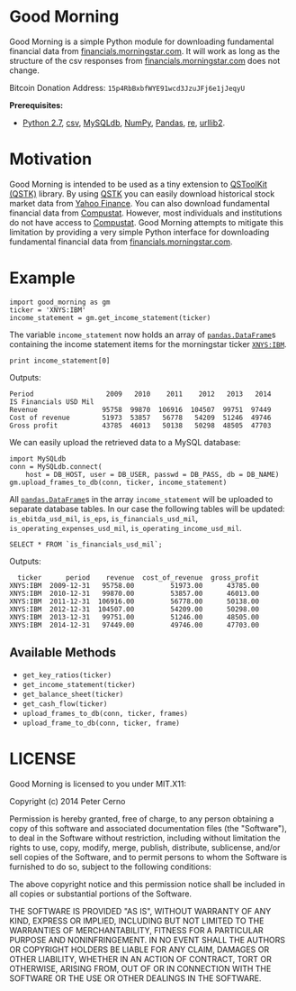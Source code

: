 
Good Morning
============

Good Morning is a simple Python module for downloading fundamental financial data from [financials.morningstar.com](http://financials.morningstar.com/). It will work as long as the structure of the csv responses from [financials.morningstar.com](http://financials.morningstar.com/) does not change.

Bitcoin Donation Address: `15p4RbBxbfWYE91wcd3JzuJFj6e1jJeqyU`

**Prerequisites:** 

- [Python 2.7](https://www.python.org/download/releases/2.7/), [csv](https://docs.python.org/2/library/csv.html), [MySQLdb](http://sourceforge.net/projects/mysql-python/), [NumPy](http://www.numpy.org/), [Pandas](http://pandas.pydata.org/), [re](https://docs.python.org/2/library/re.html), [urllib2](https://docs.python.org/2/library/urllib2.html).

Motivation
==========

Good Morning is intended to be used as a tiny extension to [QSToolKit (QSTK)](http://wiki.quantsoftware.org/index.php?title=QuantSoftware_ToolKit) library. By using [QSTK](http://wiki.quantsoftware.org/index.php?title=QuantSoftware_ToolKit) you can easily download historical stock market data from [Yahoo Finance](http://finance.yahoo.com/). You can also download fundamental financial data from [Compustat](https://www.capitaliq.com/home/what-we-offer/information-you-need/financials-valuation/compustat-financials.aspx). However, most individuals and institutions do not have access to [Compustat](https://www.capitaliq.com/home/what-we-offer/information-you-need/financials-valuation/compustat-financials.aspx). Good Morning attempts to mitigate this limitation by providing a very simple Python interface for downloading fundamental financial data from [financials.morningstar.com](http://financials.morningstar.com/).

Example
=======

    import good_morning as gm
    ticker = 'XNYS:IBM'
    income_statement = gm.get_income_statement(ticker)

The variable `income_statement` now holds an array of [`pandas.DataFrame`](http://pandas.pydata.org/pandas-docs/dev/generated/pandas.DataFrame.html)s containing the income statement items for the morningstar ticker [`XNYS:IBM`](http://financials.morningstar.com/income-statement/is.html?t=IBM&region=usa&culture=en-US).

    print income_statement[0]

Outputs:

    Period                  2009   2010    2011    2012   2013   2014
    IS Financials USD Mil                                            
    Revenue                95758  99870  106916  104507  99751  97449
    Cost of revenue        51973  53857   56778   54209  51246  49746
    Gross profit           43785  46013   50138   50298  48505  47703

We can easily upload the retrieved data to a MySQL database:

    import MySQLdb
    conn = MySQLdb.connect(
        host = DB_HOST, user = DB_USER, passwd = DB_PASS, db = DB_NAME)
    gm.upload_frames_to_db(conn, ticker, income_statement)

All [`pandas.DataFrame`](http://pandas.pydata.org/pandas-docs/dev/generated/pandas.DataFrame.html)s in the array `income_statement` will be uploaded to separate database tables. In our case the following tables will be updated: `is_ebitda_usd_mil`, `is_eps`, `is_financials_usd_mil`, `is_operating_expenses_usd_mil`, `is_operating_income_usd_mil`.

    SELECT * FROM `is_financials_usd_mil`;

Outputs:

      ticker      period    revenue  cost_of_revenue  gross_profit
    XNYS:IBM  2009-12-31   95758.00         51973.00      43785.00
    XNYS:IBM  2010-12-31   99870.00         53857.00      46013.00
    XNYS:IBM  2011-12-31  106916.00         56778.00      50138.00
    XNYS:IBM  2012-12-31  104507.00         54209.00      50298.00
    XNYS:IBM  2013-12-31   99751.00         51246.00      48505.00
    XNYS:IBM  2014-12-31   97449.00         49746.00      47703.00

Available Methods
-----------------

- `get_key_ratios(ticker)`
- `get_income_statement(ticker)`
- `get_balance_sheet(ticker)`
- `get_cash_flow(ticker)`
- `upload_frames_to_db(conn, ticker, frames)`
- `upload_frame_to_db(conn, ticker, frame)`

LICENSE
=======

Good Morning is licensed to you under MIT.X11:

Copyright (c) 2014 Peter Cerno

Permission is hereby granted, free of charge, to any person obtaining a copy of this software and associated documentation files (the "Software"), to deal in the Software without restriction, including without limitation the rights to use, copy, modify, merge, publish, distribute, sublicense, and/or sell copies of the Software, and to permit persons to whom the Software is furnished to do so, subject to the following conditions:

The above copyright notice and this permission notice shall be included in all copies or substantial portions of the Software.

THE SOFTWARE IS PROVIDED "AS IS", WITHOUT WARRANTY OF ANY KIND, EXPRESS OR IMPLIED, INCLUDING BUT NOT LIMITED TO THE WARRANTIES OF MERCHANTABILITY, FITNESS FOR A PARTICULAR PURPOSE AND NONINFRINGEMENT. IN NO EVENT SHALL THE AUTHORS OR COPYRIGHT HOLDERS BE LIABLE FOR ANY CLAIM, DAMAGES OR OTHER LIABILITY, WHETHER IN AN ACTION OF CONTRACT, TORT OR OTHERWISE, ARISING FROM, OUT OF OR IN CONNECTION WITH THE SOFTWARE OR THE USE OR OTHER DEALINGS IN THE SOFTWARE.